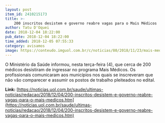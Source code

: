 ```yaml
---
layout: post
item_id: 2410215173
title: >-
    200 inscritos desistem e governo reabre vagas para o Mais Médicos
author: Tatu D'Oquei
date: 2018-12-04 18:22:00
pub_date: 2018-12-04 18:22:00
time_added: 2018-12-05 07:55:33
category: avisamos
image: https://conteudo.imguol.com.br/c/noticias/80/2018/11/23/mais-medicos---medicos-cubanos-no-primeiro-dia-de-curso-para-trabalharem-no-brasil-em-2013-1543011409502_v2_615x300.jpg
---
```


O Ministério da Saúde informou, nesta terça-feira (4), que cerca de 200 médicos desistiram de ingressar no programa Mais Médicos. Os profissionais comunicaram aos municípios nos quais se inscreveram que não vão comparecer e assumir os postos de trabalho pleiteados no edital.

**Link:** [https://noticias.uol.com.br/saude/ultimas-noticias/redacao/2018/12/04/200-inscritos-desistem-e-governo-reabre-vagas-para-o-mais-medicos.htm](https://noticias.uol.com.br/saude/ultimas-noticias/redacao/2018/12/04/200-inscritos-desistem-e-governo-reabre-vagas-para-o-mais-medicos.htm)

